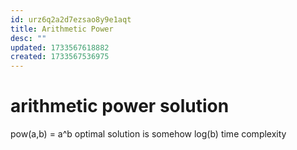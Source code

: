 ```yaml
---
id: urz6q2a2d7ezsao8y9e1aqt
title: Arithmetic Power
desc: ""
updated: 1733567618882
created: 1733567536975
---
```



# arithmetic power solution
pow(a,b) = a^b
optimal solution is somehow log(b) time complexity
```
